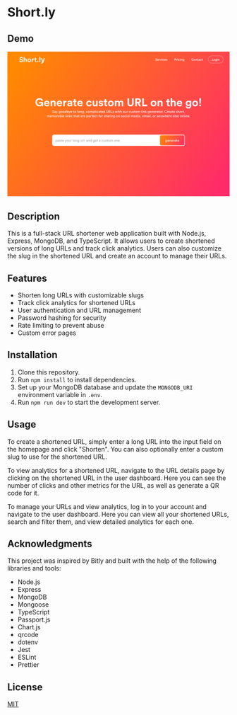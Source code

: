 # Short.ly

## Demo
![image](./client/src/assets/demo-cover.png)

## Description

This is a full-stack URL shortener web application built with Node.js, Express, MongoDB, and TypeScript. It allows users to create shortened versions of long URLs and track click analytics. Users can also customize the slug in the shortened URL and create an account to manage their URLs.

## Features

- Shorten long URLs with customizable slugs
- Track click analytics for shortened URLs
- User authentication and URL management
- Password hashing for security
- Rate limiting to prevent abuse
- Custom error pages


<!-- ## Demo

<div align="center">  
<img src="./assets/react.svg" alt="shorly">
</div> -->

## Installation

1. Clone this repository.
2. Run `npm install` to install dependencies.
3. Set up your MongoDB database and update the `MONGODB_URI` environment variable in `.env`.
4. Run `npm run dev` to start the development server.

## Usage

To create a shortened URL, simply enter a long URL into the input field on the homepage and click "Shorten". You can also optionally enter a custom slug to use for the shortened URL.

To view analytics for a shortened URL, navigate to the URL details page by clicking on the shortened URL in the user dashboard. Here you can see the number of clicks and other metrics for the URL, as well as generate a QR code for it.

To manage your URLs and view analytics, log in to your account and navigate to the user dashboard. Here you can view all your shortened URLs, search and filter them, and view detailed analytics for each one.

## Acknowledgments

This project was inspired by Bitly and built with the help of the following libraries and tools:

- Node.js
- Express
- MongoDB
- Mongoose
- TypeScript
- Passport.js
- Chart.js
- qrcode
- dotenv
- Jest
- ESLint
- Prettier

## License

[MIT](./LICENSE)

